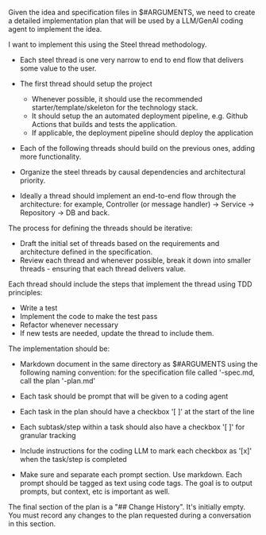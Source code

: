 Given the idea and specification files in $#ARGUMENTS, we need to create a detailed implementation plan that will be used by a LLM/GenAI coding agent to implement the idea.

I want to implement this using the Steel thread methodology.

* Each steel thread is one very narrow to end to end flow that delivers some value to the user.
* The first thread should setup the project
  * Whenever possible, it should use the recommended starter/template/skeleton for the technology stack.
  * It should setup the an automated deployment pipeline, e.g. Github Actions that builds and tests the application.
  * If applicable, the deployment pipeline should deploy the application

* Each of the following threads should build on the previous ones, adding more functionality.
* Organize the steel threads by causal dependencies and architectural priority.
* Ideally a thread should implement an end-to-end flow through the architecture: for example, Controller (or message handler) -> Service -> Repository -> DB and back.


The process for defining the threads should be iterative:

* Draft the initial set of threads based on the requirements and architecture defined in the specification.
* Review each thread and whenever possible, break it down into smaller threads - ensuring that each thread delivers value.

Each thread should include the steps that implement the thread using TDD principles:

* Write a test
* Implement the code to make the test pass
* Refactor whenever necessary
* If new tests are needed, update the thread to include them.

The implementation should be:

* Markdown document in the same directory as $#ARGUMENTS using the following naming convention: for the specification file called '<idea-name>-spec.md, call the plan '<idea-name>-plan.md'

* Each task should be prompt that will be given to a coding agent
* Each task in the plan should have a checkbox '[ ]' at the start of the line
* Each subtask/step within a task should also have a checkbox '[ ]' for granular tracking
* Include instructions for the coding LLM to mark each checkbox as '[x]' when the task/step is completed
* Make sure and separate each prompt section. Use markdown. Each prompt should be tagged as text using code tags. The goal is to output prompts, but context, etc is important as well.

The final section of the plan is a "## Change History".
It's initially empty.
You must record any changes to the plan requested during a conversation in this section.
